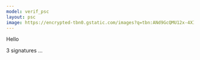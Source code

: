```yaml
---
model: verif_psc
layout: psc
image: https://encrypted-tbn0.gstatic.com/images?q=tbn:ANd9GcQMU12x-4XI8_S011wRHxqM8SGbmjUu7mgI3HLe-l2KjRtW0cF9seEWRvp7s7c9FzU4Vws&usqp=CAU
---
```



Hello

3 signatures ...